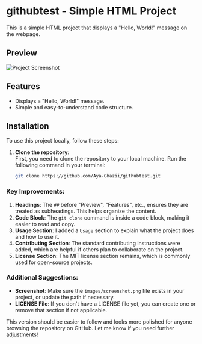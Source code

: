 # githubtest - Simple HTML Project

This is a simple HTML project that displays a "Hello, World!" message on the webpage.

## Preview

![Project Screenshot](screenshot.png)  <!-- Replace with the actual image URL if needed -->

## Features

- Displays a "Hello, World!" message.
- Simple and easy-to-understand code structure.

## Installation

To use this project locally, follow these steps:

1. **Clone the repository**:  
   First, you need to clone the repository to your local machine. Run the following command in your terminal:
   ```bash
   git clone https://github.com/Aya-Ghazii/githubtest.git


### Key Improvements:

1. **Headings**: The `##` before "Preview", "Features", etc., ensures they are treated as subheadings. This helps organize the content.
2. **Code Block**: The `git clone` command is inside a code block, making it easier to read and copy.
3. **Usage Section**: I added a `Usage` section to explain what the project does and how to use it.
4. **Contributing Section**: The standard contributing instructions were added, which are helpful if others plan to collaborate on the project.
5. **License Section**: The MIT license section remains, which is commonly used for open-source projects.

### Additional Suggestions:

- **Screenshot**: Make sure the `images/screenshot.png` file exists in your project, or update the path if necessary.
- **LICENSE File**: If you don't have a LICENSE file yet, you can create one or remove that section if not applicable.

This version should be easier to follow and looks more polished for anyone browsing the repository on GitHub. Let me know if you need further adjustments!
